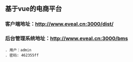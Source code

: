 ## 基于vue的电商平台

### 客户端地址：http://www.eveal.cn:3000/dist/
### 后台管理系统地址：http://www.eveal.cn:3000/bms
    . 用户：admin
    . 密码: 462355ff